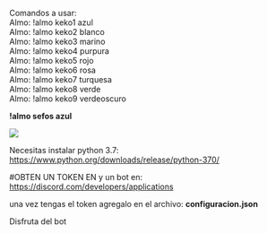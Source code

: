 
Comandos a usar:
<br>
Almo: !almo keko1 azul
<br>
Almo: !almo keko2 blanco
<br>
Almo: !almo keko3 marino
<br>
Almo: !almo keko4 purpura
<br>
Almo: !almo keko5 rojo
<br>
Almo: !almo keko6 rosa
<br>
Almo: !almo keko7 turquesa
<br>
Almo: !almo keko8 verde
<br>
Almo: !almo keko9 verdeoscuro
<br>

<b>!almo sefos azul</b>


<img src="https://i.imgur.com/Dqyj4P8.png">

Necesitas instalar python 3.7: https://www.python.org/downloads/release/python-370/

#OBTEN UN TOKEN EN y un bot en: https://discord.com/developers/applications

una vez tengas el token agregalo en el archivo: <b>configuracion.json</b>

Disfruta del bot

